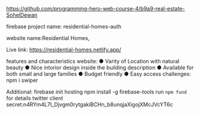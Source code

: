 https://github.com/programming-hero-web-course-4/b9a9-real-estate-SohelDewan

firebase project name: residential-homes-auth

website name:Residential Homes,

Live link: https://residential-homes.netlify.app/

 features and characteristics website:
 ● Varity of Location with natural beauty
 ● Nice intorior design inside the building description
 ● Available for both small and large families
 ● Budget friendly 
 ● Easy access
challenges: npm i swiper

Additional:
firebase init hosting 
npm install -g firebase-tools 
run `npm fund` for details
twitter client secret:n4RYm4L7I_Djvgm0rytgakiBCHn_b8unqjaXigojXMcJVcYT6c